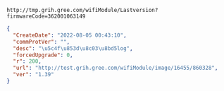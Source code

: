 `http://tmp.grih.gree.com/wifiModule/Lastversion?firmwareCode=362001063149`

```json
{
  "CreateDate": "2022-08-05 00:43:10",
  "commProtVer": "",
  "desc": "\u5c4f\u853d\u8c03\u8bd5log",
  "forcedUpgrade": 0,
  "r": 200,
  "url": "http://test.grih.gree.com/wifiModule/image/16455/860328",
  "ver": "1.39"
}
```